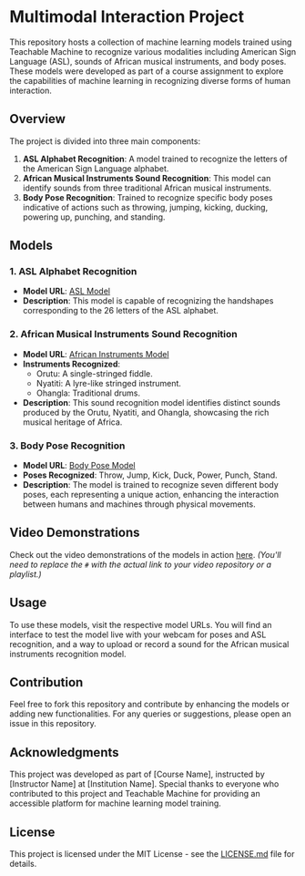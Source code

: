 # Multimodal Interaction Project

This repository hosts a collection of machine learning models trained using Teachable Machine to recognize various modalities including American Sign Language (ASL), sounds of African musical instruments, and body poses. These models were developed as part of a course assignment to explore the capabilities of machine learning in recognizing diverse forms of human interaction.

## Overview

The project is divided into three main components:

1. **ASL Alphabet Recognition**: A model trained to recognize the letters of the American Sign Language alphabet.
2. **African Musical Instruments Sound Recognition**: This model can identify sounds from three traditional African musical instruments.
3. **Body Pose Recognition**: Trained to recognize specific body poses indicative of actions such as throwing, jumping, kicking, ducking, powering up, punching, and standing.

## Models

### 1. ASL Alphabet Recognition
- **Model URL**: [ASL Model](https://teachablemachine.withgoogle.com/models/Brw7mJxkw/)
- **Description**: This model is capable of recognizing the handshapes corresponding to the 26 letters of the ASL alphabet.

### 2. African Musical Instruments Sound Recognition
- **Model URL**: [African Instruments Model](https://teachablemachine.withgoogle.com/models/R4ybKNMn3/)
- **Instruments Recognized**:
  - Orutu: A single-stringed fiddle.
  - Nyatiti: A lyre-like stringed instrument.
  - Ohangla: Traditional drums.
- **Description**: This sound recognition model identifies distinct sounds produced by the Orutu, Nyatiti, and Ohangla, showcasing the rich musical heritage of Africa.

### 3. Body Pose Recognition
- **Model URL**: [Body Pose Model](https://teachablemachine.withgoogle.com/models/FWcZxPsc0/)
- **Poses Recognized**: Throw, Jump, Kick, Duck, Power, Punch, Stand.
- **Description**: The model is trained to recognize seven different body poses, each representing a unique action, enhancing the interaction between humans and machines through physical movements.

## Video Demonstrations

Check out the video demonstrations of the models in action [here](#). *(You'll need to replace the `#` with the actual link to your video repository or a playlist.)*

## Usage

To use these models, visit the respective model URLs. You will find an interface to test the model live with your webcam for poses and ASL recognition, and a way to upload or record a sound for the African musical instruments recognition model.

## Contribution

Feel free to fork this repository and contribute by enhancing the models or adding new functionalities. For any queries or suggestions, please open an issue in this repository.

## Acknowledgments

This project was developed as part of [Course Name], instructed by [Instructor Name] at [Institution Name]. Special thanks to everyone who contributed to this project and Teachable Machine for providing an accessible platform for machine learning model training.

## License

This project is licensed under the MIT License - see the [LICENSE.md](LICENSE) file for details.
